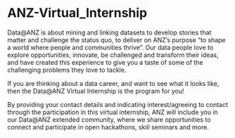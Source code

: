 # ANZ-Virtual_Internship
Data@ANZ is about mining and linking datasets to develop stories that matter and challenge the status quo, to deliver on ANZ’s purpose “to shape a world where people and communities thrive”.
Our data people love to explore opportunities, innovate, be challenged and transform their ideas, and have created this experience to give you a taste of some of the challenging problems they love to tackle.

If you are thinking about a data career, and want to see what it looks like, then the Data@ANZ Virtual Internship is the program for you!

By providing your contact details and indicating interest/agreeing to contact through the participation in this virtual internship, ANZ will include you in our Data@ANZ extended community, where we share opportunities to connect and participate in open hackathons, skill seminars and more.
